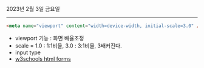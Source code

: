 2023년 2월 3일 금요일

---

```html
<meta name="viewport" content="width=device-width, initial-scale=3.0" />
```

- viewport 기능 : 화면 배율조정
- scale = 1.0 : 1:1비율, 3.0 : 3:1비율, 3배커진다.
- input type
- [w3schools html forms](https://www.w3schools.com/html/html_forms.asp)
